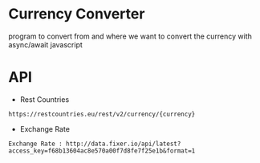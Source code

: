 # Currency Converter

program to convert from and where we want to convert the currency with async/await javascript

# API

- Rest Countries

```
https://restcountries.eu/rest/v2/currency/{currency}
```

- Exchange Rate

```
Exchange Rate : http://data.fixer.io/api/latest?access_key=f68b13604ac8e570a00f7d8fe7f25e1b&format=1
```
